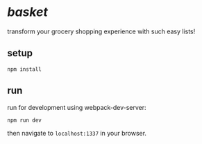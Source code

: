 # _basket_

transform your grocery shopping experience with such easy lists!

## setup

`npm install`

## run

run for development using webpack-dev-server:

`npm run dev`

then navigate to `localhost:1337` in your browser.

